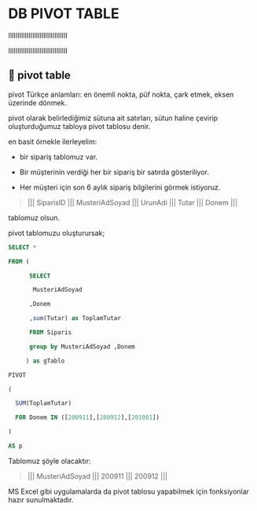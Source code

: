 # DB PIVOT TABLE

IIIIIIIIIIIIIIIIIIIIIIIIIIIIIIII

IIIIIIIIIIIIIIIIIIIIIIIIIIIIIIII

## 📌 pivot table

pivot Türkçe anlamları: en önemli nokta, püf nokta, çark etmek, eksen üzerinde dönmek.

pivot olarak belirlediğimiz sütuna ait satırları, sütun haline çevirip oluşturduğumuz tabloya pivot tablosu denir.

en basit örnekle ilerleyelim:

- bir sipariş tablomuz var.

- Bir müşterinin verdiği her bir sipariş bir satırda gösteriliyor.

- Her müşteri için son 6 aylık sipariş bilgilerini görmek istiyoruz.

> ||| SiparisID ||| MusteriAdSoyad ||| UrunAdi ||| Tutar ||| Donem |||

tablomuz olsun.

pivot tablomuzu oluşturursak;

```sql
SELECT *

FROM (

      SELECT

       MusteriAdSoyad

      ,Donem

      ,sum(Tutar) as ToplamTutar

      FROM Siparis

      group by MusteriAdSoyad ,Donem

     ) as gTablo

PIVOT

(

  SUM(ToplamTutar)

  FOR Donem IN ([200911],[200912],[201001])

)

AS p
```

Tablomuz şöyle olacaktır:

> ||| MusteriAdSoyad ||| 200911 ||| 200912 |||

MS Excel gibi uygulamalarda da pivot tablosu yapabilmek için fonksiyonlar hazır sunulmaktadır.
